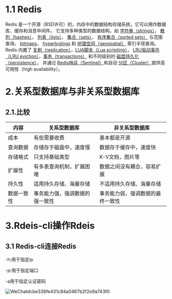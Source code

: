 # 1.1 Redis

Redis 是一个开源（BSD许可）的，内存中的数据结构存储系统，它可以用作数据库、缓存和消息中间件。 它支持多种类型的数据结构，如 [字符串（strings）](http://www.redis.cn/topics/data-types-intro.html#strings)， [散列（hashes）](http://www.redis.cn/topics/data-types-intro.html#hashes)， [列表（lists）](http://www.redis.cn/topics/data-types-intro.html#lists)， [集合（sets）](http://www.redis.cn/topics/data-types-intro.html#sets)， [有序集合（sorted sets）](http://www.redis.cn/topics/data-types-intro.html#sorted-sets) 与范围查询， [bitmaps](http://www.redis.cn/topics/data-types-intro.html#bitmaps)， [hyperloglogs](http://www.redis.cn/topics/data-types-intro.html#hyperloglogs) 和 [地理空间（geospatial）](http://www.redis.cn/commands/geoadd.html) 索引半径查询。 Redis 内置了 [复制（replication）](http://www.redis.cn/topics/replication.html)，[LUA脚本（Lua scripting）](http://www.redis.cn/commands/eval.html)， [LRU驱动事件（LRU eviction）](http://www.redis.cn/topics/lru-cache.html)，[事务（transactions）](http://www.redis.cn/topics/transactions.html) 和不同级别的 [磁盘持久化（persistence）](http://www.redis.cn/topics/persistence.html)， 并通过 [Redis哨兵（Sentinel）](http://www.redis.cn/topics/sentinel.html)和自动 [分区（Cluster）](http://www.redis.cn/topics/cluster-tutorial.html)提供高可用性（high availability）。

# 2.关系型数据库与非关系型数据库

## 2.1.比较

| 内容       | 关系型数据库                   | 非关系型数据库                   |
| ---------- | ------------------------------ | -------------------------------- |
| 成本       | 有些需要收费                   | 基本都是开源                     |
| 查询数据   | 存储存于磁盘中，速度慢         | 数据存于缓存中，速度快           |
| 存储格式   | 只支持基础类型                 | K-V文档，图片等                  |
| 扩展性     | 有多表查询机制，扩展困难       | 数据之间没有耦合，容易扩展       |
| 持久性     | 适用持久存储、海量存储         | 不适用持久存储、海量存储         |
| 数据一致性 | 事务能力强，强调数据的强一致性 | 事务能力弱，强调数据的最终一致性 |

# 3.Rdeis-cli操作Rdeis

## 3.1 Redis-cli连接Redis

-h:用于指定ip

-p:用于指定端口

-a用于指定认证密码

![WeChatdcbe336fe431c84a0467b2f2e9a743f0](/Users/apple/Library/Containers/com.tencent.xinWeChat/Data/Library/Caches/com.tencent.xinWeChat/2.0b4.0.9/1f989e79eb4808b23080e898a2a556e4/dragImgTmp/WeChatdcbe336fe431c84a0467b2f2e9a743f0.png)

